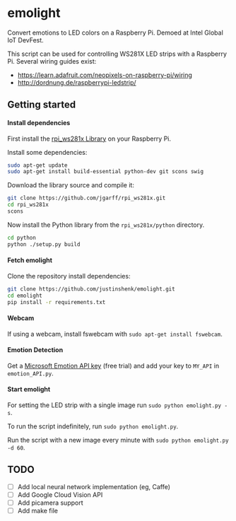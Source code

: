 emolight
========

Convert emotions to LED colors on a Raspberry Pi. Demoed at Intel Global IoT DevFest.

This script can be used for controlling WS281X LED strips with a Raspberry Pi. Several wiring guides exist:
- https://learn.adafruit.com/neopixels-on-raspberry-pi/wiring
- http://dordnung.de/raspberrypi-ledstrip/

## Getting started

#### Install dependencies

First install the [rpi_ws281x Library](https://learn.adafruit.com/neopixels-on-raspberry-pi/software#compile-and-install-rpi-ws281x-library) on your Raspberry Pi.

Install some dependencies:

```sh
sudo apt-get update
sudo apt-get install build-essential python-dev git scons swig
```

Download the library source and compile it:
```sh
git clone https://github.com/jgarff/rpi_ws281x.git
cd rpi_ws281x
scons
```

Now install the Python library from the `rpi_ws281x/python` directory.

```sh
cd python
python ./setup.py build
```

#### Fetch emolight

Clone the repository install dependencies:
```sh
git clone https://github.com/justinshenk/emolight.git
cd emolight
pip install -r requirements.txt
```

#### Webcam
If using a webcam, install fswebcam with `sudo apt-get install fswebcam`.

#### Emotion Detection
Get a [Microsoft Emotion API key](https://azure.microsoft.com/en-us/try/cognitive-services/?api=emotion-api) (free trial) and add your key to `MY_API` in `emotion_API.py`.

#### Start emolight
For setting the LED strip with a single image run
`sudo python emolight.py -s`.

To run the script indefinitely, run `sudo python emolight.py`.

Run the script with a new image every minute with `sudo python emolight.py -d 60`.

## TODO
 - [ ] Add local neural network implementation (eg, Caffe)
 - [ ] Add Google Cloud Vision API
 - [ ] Add picamera support
 - [ ] Add make file
